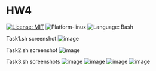 # HW4

[![License: MIT](https://img.shields.io/badge/License-MIT-yellow.svg)](https://opensource.org/licenses/MIT) ![Platform-linux](https://img.shields.io/badge/Platform-Linux-orange)
![Language: Bash](https://img.shields.io/badge/Language-Bash-red)


Task1.sh screenshot
![image](https://github.com/user-attachments/assets/14251157-1dc5-44cb-9669-0023bd6edc57)


Task2.sh screenshot
![image](https://github.com/user-attachments/assets/d58d1eab-fe55-40a0-8fce-521da2ff6e3f)


Task3.sh screenshots
![image](https://github.com/user-attachments/assets/3a005b55-1356-4465-af97-19fb3e9f588b)
![image](https://github.com/user-attachments/assets/a35a5848-5c7c-4189-9fe4-8bdb70fcdc1a)
![image](https://github.com/user-attachments/assets/b1b4fb88-e99f-4462-9adf-9f828bb31848)
![image](https://github.com/user-attachments/assets/60d15ea9-9568-4b7e-bead-6f438889e7ce)






